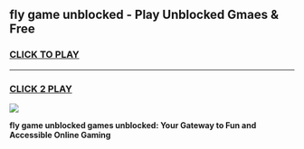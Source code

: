 
## fly game unblocked - Play Unblocked Gmaes & Free
<h3>
<a href="https://premium.freeplayer.one?title=fly_game_unblocked&ref=19F">CLICK TO PLAY</a></h3>
<hr>

<h3>
<a href="https://premium.freeplayer.one?title=fly_game_unblocked&ref=19F">CLICK 2 PLAY</a>
  
</h3>

<a href="https://premium.freeplayer.one?title=fly_game_unblocked&ref=19F/"><img src="https://clearcache.store/games.png"></a>


**fly game unblocked games unblocked: Your Gateway to Fun and Accessible Online Gaming**
